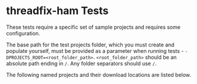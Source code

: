 
# threadfix-ham Tests

These tests require a specific set of sample projects and requires some configuration.

The base path for the test projects folder, which you must create and populate yourself, must be provided as a parameter when running tests - `-DPROJECTS_ROOT=<root_folder_path>`. `<root_folder_path>` should be an absolute path ending in `/`. Any folder separators should use `/`.

The following named projects and their download locations are listed below.


